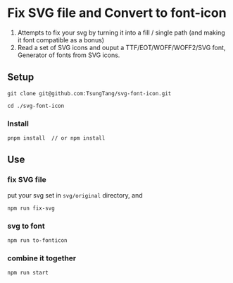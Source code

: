 # Fix SVG file and Convert to font-icon

1. Attempts to fix your svg by turning it into a fill / single path (and making it font compatible as a bonus)
2. Read a set of SVG icons and ouput a TTF/EOT/WOFF/WOFF2/SVG font, Generator of fonts from SVG icons.

## Setup

```
git clone git@github.com:TsungTang/svg-font-icon.git

cd ./svg-font-icon
```

### Install

```
pnpm install  // or npm install
```

## Use

### fix SVG file

put your svg set in `svg/original` directory, and

```
npm run fix-svg
```

### svg to font

```
npm run to-fonticon
```

### combine it together

```
npm run start
```
